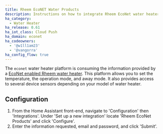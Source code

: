 ```yaml
---
title: Rheem EcoNET Water Products
description: Instructions on how to integrate Rheem EcoNet water heaters into Home Assistant.
ha_category:
  - Water Heater
ha_release: 0.61
ha_iot_class: Cloud Push
ha_domain: econet
ha_codeowners:
  - '@w1ll1am23'
  - '@vangorra'
ha_config_flow: true
---
```


The `econet` water heater platform is consuming the information provided by a [EcoNet enabled Rheem water heater](https://www.rheem.com/EcoNet/Home). This platform allows you to set the temperature, the operation mode, and away mode. It also provides access to several device sensors depending on your model of water heater.

## Configuration

1. From the Home Assistant front-end, navigate to 'Configuration' then 'Integrations'. Under 'Set up a new integration' locate 'Rheem EcoNet Products' and click 'Configure'.
2. Enter the information requested, email and password, and click 'Submit'.
